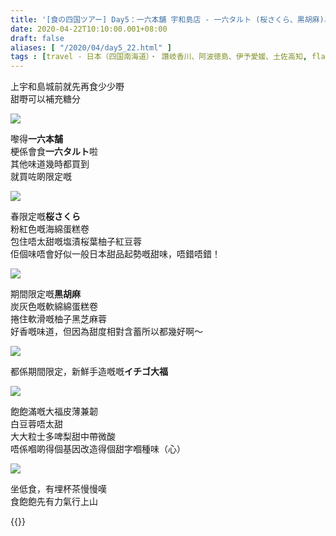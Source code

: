 ```yaml
---
title: '[食の四国ツアー] Day5：一六本舗 宇和島店 - 一六タルト (桜さくら、黒胡麻)、イチゴ大福'
date: 2020-04-22T10:10:00.001+08:00
draft: false
aliases: [ "/2020/04/day5_22.html" ]
tags : [travel - 日本（四国南海道）・ 讚岐香川、阿波徳島、伊予愛媛、土佐高知, flavor - 螞蟻族]
---
```


上宇和島城前就先再食少少嘢  
甜嘢可以補充糖分  

![](/images/shikoku5e.jpg)

嚟得**一六本舗**  
梗係會食**一六タルト**啦  
其他味道幾時都買到  
就買咗啲限定嘅  

![](/images/shikoku5e1.jpg)

春限定嘅**桜さくら**  
粉紅色嘅海綿蛋糕卷  
包住唔太甜嘅塩漬桜葉柚子紅豆蓉  
佢個味唔會好似一般日本甜品起勢嘅甜味，唔錯唔錯！  

![](/images/shikoku5e2.jpg)

期間限定嘅**黒胡麻**  
炭灰色嘅軟綿綿蛋糕卷  
捲住軟滑嘅柚子黑芝麻蓉  
好香嘅味道，但因為甜度相對含蓄所以都幾好啊～  

![](/images/shikoku5e3.jpg)

都係期間限定，新鮮手造嘅嘅**イチゴ大福**  

![](/images/shikoku5e4.jpg)

飽飽滿嘅大福皮薄兼韌  
白豆蓉唔太甜  
大大粒士多啤梨甜中帶微酸  
唔係嗰啲得個基因改造得個甜字嗰種味（心）  

![](/images/shikoku5e5.jpg)

坐低食，有埋杯茶慢慢嘆  
食飽飽先有力氣行上山  
  
  
{{<shikoku>}}
  
